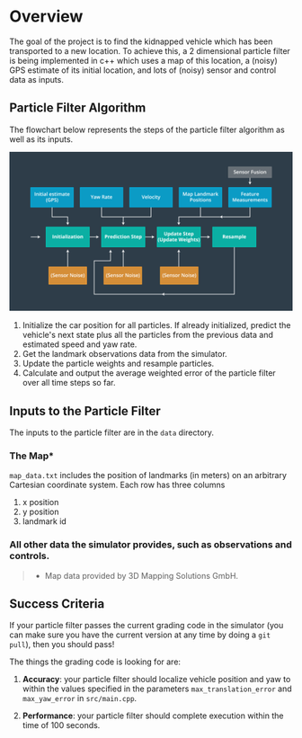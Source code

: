 # Overview
The goal of the project is to find the kidnapped vehicle which has been transported to a new location. To achieve this, a 2 dimensional particle filter is being implemented in c++ which uses a map of this location, a (noisy) GPS estimate of its initial location, and lots of (noisy) sensor and control data as inputs.

## Particle Filter Algorithm

The flowchart below represents the steps of the particle filter algorithm as well as its inputs.

![](images/flowchart.png)

1. Initialize the car position for all particles. If already initialized, predict the vehicle's next state plus all the particles from the previous data and estimated speed and yaw rate.
2. Get the landmark observations data from the simulator.
3. Update the particle weights and resample particles.
4. Calculate and output the average weighted error of the particle filter over all time steps so far.

## Inputs to the Particle Filter
The inputs to the particle filter are in the `data` directory. 

### The Map*
`map_data.txt` includes the position of landmarks (in meters) on an arbitrary Cartesian coordinate system. Each row has three columns
1. x position
2. y position
3. landmark id

### All other data the simulator provides, such as observations and controls.

> * Map data provided by 3D Mapping Solutions GmbH.

## Success Criteria
If your particle filter passes the current grading code in the simulator (you can make sure you have the current version at any time by doing a `git pull`), then you should pass! 

The things the grading code is looking for are:


1. **Accuracy**: your particle filter should localize vehicle position and yaw to within the values specified in the parameters `max_translation_error` and `max_yaw_error` in `src/main.cpp`.

2. **Performance**: your particle filter should complete execution within the time of 100 seconds.
